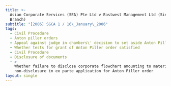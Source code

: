 ```yaml
---
title: >-
  Asian Corporate Services (SEA) Pte Ltd v Eastwest Management Ltd (Singapore
  Branch)
subtitle: "[2006] SGCA 1 / 16\_January\_2006"
tags:
  - Civil Procedure
  - Anton piller orders
  - Appeal against judge in chambers\' decision to set aside Anton Piller order
  - Whether tests for grant of Anton Piller order satisfied
  - Civil Procedure
  - Disclosure of documents
  - >-
    Whether failure to disclose corporate flowchart amounting to material
    non-disclosure in ex parte application for Anton Piller order
layout: single
---
```



